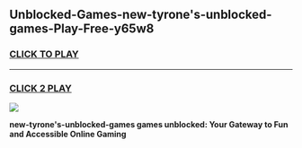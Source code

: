 
## Unblocked-Games-new-tyrone's-unblocked-games-Play-Free-y65w8
<h3>
<a href="https://premium76.site?title=new-tyrone's-unblocked-games&ref=19M">CLICK TO PLAY</a></h3>
<hr>

<h3>
<a href="https://premium76.site?title=new-tyrone's-unblocked-games&ref=19M">CLICK 2 PLAY</a>
  
</h3>

<a href="https://premium76.site?title=new-tyrone's-unblocked-games&ref=19M"><img src="https://clearcache.store/games.png"></a>


**new-tyrone's-unblocked-games games unblocked: Your Gateway to Fun and Accessible Online Gaming**
